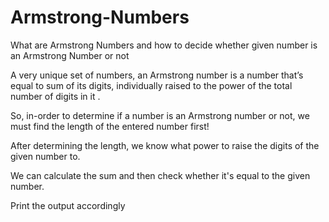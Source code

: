 # Armstrong-Numbers
What are Armstrong Numbers and how to decide whether given number is an Armstrong Number or not

A very unique set of numbers, an Armstrong number is a number that’s equal to sum of its digits, individually raised to the power of the total number of digits in it .

So, in-order to determine if a number is an Armstrong number or not, we must find the length of the entered number first!

After determining the length, we know what power to raise the digits of the given number to.

We can calculate the sum and then check whether it's equal to the given number.

Print the output accordingly
